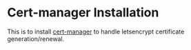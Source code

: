 # Cert-manager Installation

This is to install [cert-manager](https://cert-manager.io/) to handle letsencrypt certificate generation/renewal.

